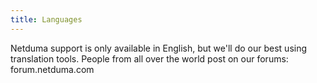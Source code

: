 ```yaml
---
title: Languages
---
```


Netduma support is only available in English, but we'll do our best using translation tools.
People from all over the world post on our forums: forum.netduma.com
